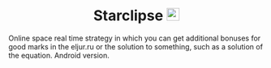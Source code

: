 <h1 align = "center"> Starclipse <img width = "25px" height = "25px" src = "http://www.thepitchacademy.com/wp-content/uploads/2015/03/universe1.png"></h1>

Online space real time strategy in which you can get additional bonuses for good marks in the eljur.ru or the solution to something, such as a solution of the equation. Android version.

